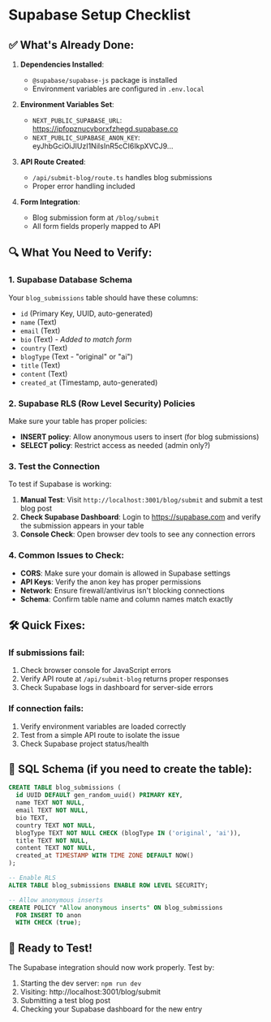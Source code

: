 # Supabase Setup Checklist

## ✅ What's Already Done:

1. **Dependencies Installed**:
   - `@supabase/supabase-js` package is installed
   - Environment variables are configured in `.env.local`

2. **Environment Variables Set**:
   - `NEXT_PUBLIC_SUPABASE_URL`: https://ipfopznucvborxfzhegd.supabase.co
   - `NEXT_PUBLIC_SUPABASE_ANON_KEY`: eyJhbGciOiJIUzI1NiIsInR5cCI6IkpXVCJ9...

3. **API Route Created**:
   - `/api/submit-blog/route.ts` handles blog submissions
   - Proper error handling included

4. **Form Integration**:
   - Blog submission form at `/blog/submit`
   - All form fields properly mapped to API

## 🔍 What You Need to Verify:

### 1. Supabase Database Schema
Your `blog_submissions` table should have these columns:
- `id` (Primary Key, UUID, auto-generated)
- `name` (Text)
- `email` (Text)
- `bio` (Text) - *Added to match form*
- `country` (Text)
- `blogType` (Text - "original" or "ai")
- `title` (Text)
- `content` (Text)
- `created_at` (Timestamp, auto-generated)

### 2. Supabase RLS (Row Level Security) Policies
Make sure your table has proper policies:
- **INSERT policy**: Allow anonymous users to insert (for blog submissions)
- **SELECT policy**: Restrict access as needed (admin only?)

### 3. Test the Connection
To test if Supabase is working:

1. **Manual Test**: Visit `http://localhost:3001/blog/submit` and submit a test blog post
2. **Check Supabase Dashboard**: Login to https://supabase.com and verify the submission appears in your table
3. **Console Check**: Open browser dev tools to see any connection errors

### 4. Common Issues to Check:

- **CORS**: Make sure your domain is allowed in Supabase settings
- **API Keys**: Verify the anon key has proper permissions
- **Network**: Ensure firewall/antivirus isn't blocking connections
- **Schema**: Confirm table name and column names match exactly

## 🛠️ Quick Fixes:

### If submissions fail:
1. Check browser console for JavaScript errors
2. Verify API route at `/api/submit-blog` returns proper responses
3. Check Supabase logs in dashboard for server-side errors

### If connection fails:
1. Verify environment variables are loaded correctly
2. Test from a simple API route to isolate the issue
3. Check Supabase project status/health

## 📝 SQL Schema (if you need to create the table):

```sql
CREATE TABLE blog_submissions (
  id UUID DEFAULT gen_random_uuid() PRIMARY KEY,
  name TEXT NOT NULL,
  email TEXT NOT NULL,
  bio TEXT,
  country TEXT NOT NULL,
  blogType TEXT NOT NULL CHECK (blogType IN ('original', 'ai')),
  title TEXT NOT NULL,
  content TEXT NOT NULL,
  created_at TIMESTAMP WITH TIME ZONE DEFAULT NOW()
);

-- Enable RLS
ALTER TABLE blog_submissions ENABLE ROW LEVEL SECURITY;

-- Allow anonymous inserts
CREATE POLICY "Allow anonymous inserts" ON blog_submissions
  FOR INSERT TO anon
  WITH CHECK (true);
```

## 🚀 Ready to Test!

The Supabase integration should now work properly. Test by:
1. Starting the dev server: `npm run dev`
2. Visiting: http://localhost:3001/blog/submit
3. Submitting a test blog post
4. Checking your Supabase dashboard for the new entry
